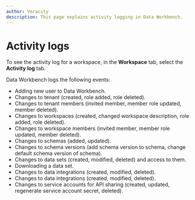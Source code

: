 ```yaml
---
author: Veracity
description: This page explains activity logging in Data Workbench.
---
```

# Activity logs

To see the activity log for a workspace, in the **Workspace** tab, select the **Activity log** tab.

Data Workbench logs the following events:
* Adding new user to Data Workbench.
* Changes to tenant (created, role added, role deleted).
* Changes to tenant members (invited member, member role updated, member deleted).
* Changes to workspaces (created, changed workspace description, role added, role deleted).
* Changes to workspace members (invited member, member role updated, member deleted).
* Changes to schemas (added, updated).
* Changes to schema versions (add schema version to schema, change default schema version of schema).
* Changes to data sets (created, modified, deleted) and access to them.
* Downloading a data set.
* Changes to data integrations (created, modified, deleted).
* Changes to data integrations (created, modified, deleted).
* Changes to service accounts for API sharing (created, updated, regenerate service account secret, deleted).